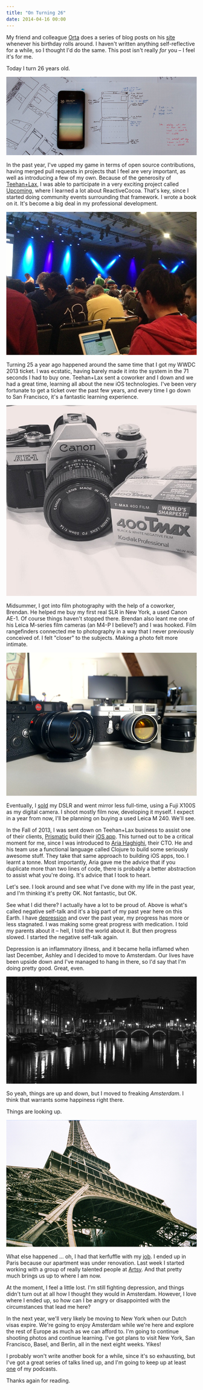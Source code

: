 ```yaml
---
title: "On Turning 26"
date: 2014-04-16 00:00
---
```


<p>My friend and colleague <a href="http://twitter.com/orta">Orta</a> does a series of blog posts on his <a href="https://orta.github.io">site</a> whenever his birthday rolls around. I haven't written anything self-reflective for a while, so I thought I'd do the same. This post isn't really <em>for</em> you – I feel it's for me.</p>

<p>Today I turn 26 years old. </p>

<img src="/img/import/blog/on-turning-26/B32D04B96E2D4F57985CB78F321C946C.jpg" class="img-responsive" />

<p>In the past year, I've upped my game in terms of open source contributions, having merged pull requests in projects that I feel are very important, as well as introducing a few of my own. Because of the generosity of <a href="http://teehanlax.com">Teehan+Lax</a>, I was able to participate in a very exciting project called <a href="http://labs.teehanlax.com/project/upcoming">Upcoming</a>, where I learned a lot about ReactiveCocoa. That's key, since I started doing community events surrounding that framework. I wrote a book on it. It's become a big deal in my professional development. </p>

<img src="/img/import/blog/on-turning-26/39FCC02E98D84C57948242BDA357502A.jpg" class="img-responsive" />

<p>Turning 25 a year ago happened around the same time that I got my WWDC 2013 ticket. I was ecstatic, having barely made it into the system in the 71 seconds I had to buy one. Teehan+Lax sent a coworker and I down and we had a great time, learning all about the new iOS technologies. I've been very fortunate to get a ticket over the past few years, and every time I go down to San Francisco, it's a fantastic learning experience. </p>

<img src="/img/import/blog/on-turning-26/A8E8C9E4B9A74FBEBFE606B9478F5F85.jpg" class="img-responsive" />

<p>Midsummer, I got into film photography with the help of a coworker, Brendan. He helped me buy my first real SLR in New York, a used Canon AE-1. Of course things haven't stopped there. Brendan also leant me one of his Leica M-series film cameras (an M4-P I believe?) and I was hooked. Film rangefinders connected me to photography in a way that I never previously conceived of. I felt "closer" to the subjects. Making a photo felt more intimate. </p>

<img src="/img/import/blog/on-turning-26/76212DE36078433F822C2B5CD40058AB.jpg" class="img-responsive" />

<p>Eventually, I <a href="http://ashfurrow.com/blog/doubling-down-on-mirrorless">sold</a> my DSLR and went mirror less full-time, using a Fuji X100S as my digital camera. I shoot mostly film now, developing it myself. I expect in a year from now, I'll be planning on buying a used Leica M 240. We'll see. </p>

<p>In the Fall of 2013, I was sent down on Teehan+Lax business to assist one of their clients, <a href="http://getprismatic.com">Prismatic</a> build their <a href="http://www.teehanlax.com/story/prismatic/">iOS app</a>. This turned out to be a critical moment for me, since I was introduced to <a href="https://twitter.com/aria42">Aria Haghighi</a>, their CTO. He and his team use a functional language called Clojure to build some seriously awesome stuff. They take that same approach to building iOS apps, too. I learnt a tonne. Most importantly, Aria gave me the advice that if you duplicate more than two lines of code, there is probably a better abstraction to assist what you're doing. It's advice that I took to heart. </p>

<p>Let's see. I look around and see what I've done with my life in the past year, and I'm thinking it's pretty OK. Not fantastic, but OK. </p>

<p>See what I did there? I actually have a lot to be proud of. Above is what's called negative self-talk and it's a big part of my past year here on this Earth. I have <a href="http://ashfurrow.com/blog/depression">depression</a> and over the past year, my progress has more or less stagnated. I was making some great progress with medication. I told my parents about it – hell, I told the world about it. But then progress slowed. I started the negative self-talk again. </p>

<p>Depression is an inflammatory illness, and it became hella inflamed when last December, Ashley and I decided to move to Amsterdam. Our lives have been upside down and I've managed to hang in there, so I'd say that I'm doing pretty good. Great, even. </p>

<img src="/img/import/blog/on-turning-26/EB0202FA3B3540CCB912CC81FCE928C6.jpg" class="img-responsive" />

<p>So yeah, things are up and down, but I moved to freaking <em>Amsterdam</em>. I think that warrants some happiness right there. </p>

<p>Things are looking up.</p>

<img src="/img/import/blog/on-turning-26/61EE6DC47AAE47DA8A375269C494C6D1.jpg" class="img-responsive" />

<p>What else happened ... oh, I had that kerfuffle with my <a href="http://ashfurrow.com/blog/job-hunt">job</a>. I ended up in Paris because our apartment was under renovation. Last week I started working with a group of really talented people at <a href="http://artsy.net">Artsy</a>. And that pretty much brings us up to where I am now. </p>

<p>At the moment, I feel a little lost. I'm still fighting depression, and things didn't turn out at all how I thought they would in Amsterdam. However, I love where I ended up, so how can I be angry or disappointed with the circumstances that lead me here?</p>

<p>In the next year, we'll very likely be moving to New York when our Dutch visas expire. We're going to enjoy Amsterdam while we're here and explore the rest of Europe as much as we can afford to.  I'm going to continue shooting photos and continue learning. I've got plans to visit New York, San Francisco, Basel, and Berlin, all in the next eight weeks. Yikes!</p>

<p>I probably won't write another book for a while, since it's so exhausting, but I've got a great series of talks lined up, and I'm going to keep up at least <a href="http://notificationcenter.tv">one</a> of my podcasts. </p>

<p>Thanks again for reading. </p>

<!-- more -->

